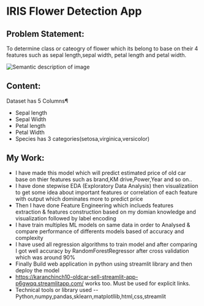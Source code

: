 #  IRIS Flower Detection App
## Problem Statement:
To determine class or cateogry of flower which its belong to base on their 4 features such as sepal length,sepal width, petal length and petal width.

![Semantic description of image](used_car.jpg "Image Title")
## Content:
Dataset has 5 Columns¶
- Sepal length
- Sepal Width
- Petal length
- Petal Width
- Species has 3 categories(setosa,virginica,versicolor)
## My Work:
- I have made this model which will predict estimated price of old car base on thier features such as brand,KM drive,Power,Year and so on..
- I have done stepwise EDA (Exploratory Data Analysis) then visualizatiion to get some idea about important features or correlation of each feature with output which dominates more to predict price
- Then I have done Feature Engineering which inclueds features extraction & features construction based on my domian knowledge and visualization followed by label encoding 
- I have train multiples ML models on same data in order to Analysed & compare performance of differents models based of accuracy and complexity
- I have used all regression algorithms to train model and after comparing I got well accuracy by RandomForestRegressor after cross validation which was around 90%
- Finally Build web application in python using streamlit library and then deploy the model 
- <https://karanchinch10-oldcar-sell-streamlit-app-p6gwqq.streamlitapp.com/> works too. Must be used for explicit links.
- Technical tools or library used --Python,numpy,pandas,sklearn,matplotllib,html,css,streamlit 
